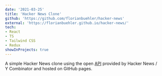 ```yaml
---
date: '2021-03-25'
title: 'Hacker News Clone'
github: 'https://github.com/florianbuehler/hacker-news'
external: 'https://florianbuehler.github.io/hacker-news/'
tech:
- React
- TS
- Tailwind CSS
- Redux
showInProjects: true
---
```


A simple Hacker News clone using the open [API](https://github.com/HackerNews/API) provided by Hacker News / Y Combinator and hosted on GitHub pages.

